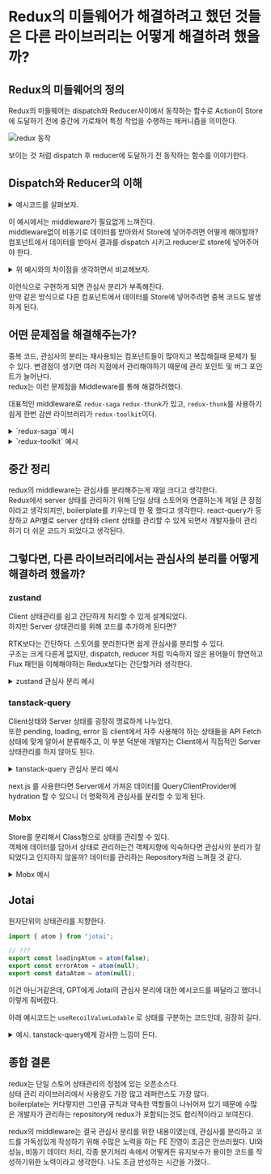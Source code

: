 # Redux의 미들웨어가 해결하려고 했던 것들은 다른 라이브러리는 어떻게 해결하려 했을까?

## Redux의 미들웨어의 정의

Redux의 미들웨어는 dispatch와 Reducer사이에서 동작하는 함수로 Action이 Store에 도달하기 전에 중간에 가로채어 특정 작업을 수행하는 매커니즘을 의미한다.

![redux 동작](https://cdn.frontoverflow.com/document/first-met-redux/images/chapter_02/redux_data_flow.gif)

보이는 것 처럼 dispatch 후 reducer에 도달하기 전 동작하는 함수를 이야기한다.

## Dispatch와 Reducer의 이해

<details>
<summary>예시코드를 살펴보자.</summary>

```js
// 액션 타입
const INCREMENT = "INCREMENT";
const DECREMENT = "DECREMENT";

// 액션 크리에이터
const increment = () => ({ type: INCREMENT });
const decrement = () => ({ type: DECREMENT });

// 리듀서
const counterReducer = (state = { count: 0 }, action) => {
  switch (action.type) {
    case INCREMENT:
      return { count: state.count + 1 };
    case DECREMENT:
      return { count: state.count - 1 };
    default:
      return state;
  }
};

// 스토어 생성
import { createStore } from "redux";
const store = createStore(counterReducer);

// 컴포넌트에서 dispatch 사용
store.dispatch(increment()); // count가 1 증가
store.dispatch(decrement()); // count가 1 감소

console.log(store.getState()); // 현재 상태 출력
```

dispatch에서 Action을 실행하고, Reducer에서 Action에 따른 동작을 수행한다.

</details>

이 예시에서는 middleware가 필요없게 느껴진다.  
middleware없이 비동기로 데이터를 받아와서 Store에 넣어주려면 어떻게 해야할까?  
컴포넌트에서 데이터를 받아서 결과를 dispatch 시키고 reducer로 store에 넣어주어야 한다.

<details>
<summary>
위 예시와의 차이점을 생각하면서 비교해보자.
</summary>

```js
import React, { useEffect } from "react";
import { useSelector, useDispatch } from "react-redux";

const App = () => {
  const { data, loading, error } = useSelector((state) => state);
  const dispatch = useDispatch();

  const fetchData = async () => {
    // 비동기 작업 시작
    dispatch({ type: FETCH_START });

    try {
      const response = await fetch("https://api.example.com/data");
      const result = await response.json();

      // 비동기 작업 성공
      dispatch({ type: FETCH_SUCCESS, payload: result });
    } catch (err) {
      // 비동기 작업 실패
      dispatch({ type: FETCH_ERROR, payload: err.message });
    }
  };

  useEffect(() => {
    fetchData();
  }, []);

  return (
    <div>
      {loading && <p>Loading...</p>}
      {error && <p>Error: {error}</p>}
      {data && <pre>{JSON.stringify(data, null, 2)}</pre>}
    </div>
  );
};

export default App;
```

</details>

이런식으로 구현하게 되면 관심사 분리가 부족해진다.  
만약 같은 방식으로 다른 컴포넌트에서 데이터를 Store에 넣어주려면 중복 코드도 발생하게 된다.

## 어떤 문제점을 해결해주는가?

중복 코드, 관심사의 분리는 재사용되는 컴포넌트들이 많아지고 복잡해질때 문제가 될 수 있다. 변경점이 생기면 여러 지점에서 관리해야하기 때문에 관리 포인트 및 버그 포인트가 늘어난다.  
redux는 이런 문제점을 Middleware를 통해 해결하려했다.

대표적인 middleware로 `redux-saga` `redux-thunk`가 있고, `redux-thunk`를 사용하기 쉽게 한번 감싼 라이브러리가 `redux-toolkit`이다.

<details>
<summary>
`redux-saga` 예시
</summary>

```js
import { createStore, applyMiddleware } from "redux";
import createSagaMiddleware from "redux-saga";
import reducer from "./reducer";
import rootSaga from "./sagas";

// Saga 미들웨어 생성
const sagaMiddleware = createSagaMiddleware();

// 스토어 생성
const store = createStore(reducer, applyMiddleware(sagaMiddleware));

// Saga 실행
sagaMiddleware.run(rootSaga);

export default store;
```

```js
import React from "react";
import { useSelector, useDispatch } from "react-redux";

const App = () => {
  const { data, loading, error } = useSelector((state) => state);
  const dispatch = useDispatch();

  const fetchData = () => {
    dispatch({ type: "FETCH_DATA" }); // 비동기 작업 시작
  };

  return (
    <div>
      <button onClick={fetchData}>Fetch Data</button>
      {loading && <p>Loading...</p>}
      {error && <p>Error: {error}</p>}
      {data && <pre>{JSON.stringify(data, null, 2)}</pre>}
    </div>
  );
};

export default App;
```

</details>

<details>
<summary>`redux-toolkit` 예시</summary>

```js
import {
  createSlice,
  createAsyncThunk,
  configureStore,
} from "@reduxjs/toolkit";

// 비동기 작업 정의
export const fetchData = createAsyncThunk("data/fetchData", async () => {
  const response = await fetch("https://api.example.com/data");
  return await response.json();
});

// 슬라이스 생성
const dataSlice = createSlice({
  name: "data",
  initialState: { data: null, loading: false, error: null },
  reducers: {},
  extraReducers: (builder) => {
    builder
      .addCase(fetchData.pending, (state) => {
        state.loading = true;
        state.error = null;
      })
      .addCase(fetchData.fulfilled, (state, action) => {
        state.loading = false;
        state.data = action.payload;
      })
      .addCase(fetchData.rejected, (state, action) => {
        state.loading = false;
        state.error = action.error.message;
      });
  },
});

export const store = configureStore({
  reducer: {
    data: dataSlice.reducer,
  },
});
```

```js
import React from "react";
import { useSelector, useDispatch } from "react-redux";
import { fetchData } from "./store";

const App = () => {
  const { data, loading, error } = useSelector((state) => state.data);
  const dispatch = useDispatch();

  const handleFetch = () => {
    dispatch(fetchData()); // 비동기 작업 시작
  };

  return (
    <div>
      <button onClick={handleFetch}>Fetch Data</button>
      {loading && <p>Loading...</p>}
      {error && <p>Error: {error}</p>}
      {data && <pre>{JSON.stringify(data, null, 2)}</pre>}
    </div>
  );
};

export default App;
```

</details>

## 중간 정리

redux의 middleware는 관심사를 분리해주는게 재일 크다고 생각한다.  
Redux에서 server 상태를 관리하기 위해 단일 상태 스토어와 연결하는게 제일 큰 장점이라고 생각되지만, boilerplate를 키우는데 한 몫 했다고 생각한다. react-query가 등장하고 API별로 server 상태와 client 상태를 관리할 수 있게 되면서 개발자들이 관리하기 더 쉬운 코드가 되었다고 생각된다.

## 그렇다면, 다른 라이브러리에서는 관심사의 분리를 어떻게 해결하려 했을까?

### zustand

Client 상태관리를 쉽고 간단하게 처리할 수 있게 설계되었다.  
하지만 Server 상태관리를 위해 코드를 추가하게 된다면?

RTK보다는 간단하다. 스토어를 분리한다면 쉽게 관심사를 분리할 수 있다.  
구조는 크게 다른게 없지만, dispatch, reducer 처럼 익숙하지 않은 용어들이 향연하고 Flux 패턴을 이해해야하는 Redux보다는 간단할거라 생각한다.

<details>
<summary>
zustand 관심사 분리 예시
</summary>

```tsx
const useStore = create((set) => ({
  data: {
    user: {
      name: "John",
      email: "john@example.com",
      meta: { birthday: "1996-07-03", phone: "010-0000-0000" },
    },
  }
  loading: false,
  error: null,
  fetchData: (url) => {
    set({ loading: true, error: null });
    fetch(url)
      .then((response) => response.json())
      .then((data) => set({ data, loading: false }))
      .catch((error) => set({ error, loading: false }));
  },
}));

const component = () => {
  const user = useStore((state) => state.data.user);
  return <div>{user.name}</div>;
};
```

</details>

### tanstack-query

Client상태와 Server 상태를 굉장히 명료하게 나누었다.  
또한 pending, loading, error 등 client에서 자주 사용해야 하는 상태들을 API Fetch 상태에 맞게 알아서 분류해주고, 이 부분 덕분에 개발자는 Client에서 직접적인 Server 상태관리를 하지 않아도 된다.

<details>
<summary>tanstack-query 관심사 분리 예시</summary>

```js
import React from "react";
import { useQuery } from "@tanstack/react-query";

// API 호출 함수
const fetchData = async () => {
  const response = await fetch("https://api.example.com/data");
  if (!response.ok) {
    throw new Error("Network response was not ok");
  }
  return response.json();
};

const DataComponent = () => {
  // useQuery 훅을 사용하여 데이터를 가져옴
  const { data, error, isLoading } = useQuery({
    queryKey: ["data"], // 캐싱된 데이터를 식별할 키
    queryFn: fetchData, // 비동기 데이터 가져오는 함수
  });

  // 로딩 중일 때 처리
  if (isLoading) return <p>Loading...</p>;

  // 에러가 발생한 경우 처리
  if (error) return <p>Error: {error.message}</p>;

  // 데이터가 성공적으로 로드된 경우 처리
  return (
    <div>
      <h1>Fetched Data:</h1>
      <pre>{JSON.stringify(data, null, 2)}</pre>
    </div>
  );
};

import { QueryClient, QueryClientProvider } from "@tanstack/react-query";

const queryClient = new QueryClient();

const App = () => (
  <QueryClientProvider client={queryClient}>
    <DataComponent />
  </QueryClientProvider>
);

export default App;
```

</details>

next.js 를 사용한다면 Server에서 가져온 데이터를 QueryClientProvider에 hydration 할 수 있으니 더 명확하게 관심사를 분리할 수 있게 된다.

### Mobx

Store를 분리해서 Class형으로 상태를 관리할 수 있다.  
객체에 데이터를 담아서 상태로 관리하는건 객체지향에 익숙하다면 관심사의 분리가 잘 되었다고 인지하지 않을까? 데이터를 관리하는 Repository처럼 느껴질 것 같다.

<details>
<summary>Mobx 예시</summary>

```js
import { makeAutoObservable, runInAction } from "mobx";

class DataStore {
  data = null;
  loading = false;
  error = null;

  constructor() {
    makeAutoObservable(this); // 상태와 메서드를 자동으로 추적 가능하게 만듦
  }

  // API 데이터를 가져오는 메서드
  async fetchData() {
    this.loading = true; // 요청 시작 시 loading 상태 true
    this.error = null; // 이전 에러를 초기화

    try {
      const response = await fetch("https://api.example.com/data");
      if (!response.ok) {
        throw new Error("Failed to fetch data");
      }
      const data = await response.json();

      runInAction(() => {
        this.data = data;
        this.loading = false; // 요청이 완료되면 loading 상태 false
      });
    } catch (error) {
      runInAction(() => {
        this.error = error.message;
        this.loading = false; // 오류가 발생하면 loading 상태 false
      });
    }
  }
}

const dataStore = new DataStore();

export default dataStore;
```

```js
import React, { useEffect } from "react";
import { observer } from "mobx-react-lite";
import dataStore from "./DataStore";

const DataComponent = observer(() => {
  useEffect(() => {
    // 컴포넌트가 마운트될 때 데이터를 가져옵니다.
    dataStore.fetchData();
  }, []);

  if (dataStore.loading) {
    return <p>Loading...</p>;
  }

  if (dataStore.error) {
    return <p>Error: {dataStore.error}</p>;
  }

  return (
    <div>
      <h1>Fetched Data:</h1>
      {dataStore.data ? (
        <pre>{JSON.stringify(dataStore.data, null, 2)}</pre>
      ) : (
        <p>No data available</p>
      )}
    </div>
  );
});

export default DataComponent;
```

</details>

## Jotai

원자단위의 상태관리를 지향한다.

```js
import { atom } from "jotai";

// ???
export const loadingAtom = atom(false);
export const errorAtom = atom(null);
export const dataAtom = atom(null);
```

이건 아닌거같은데, GPT에게 Jotai의 관심사 분리에 대한 예시코드를 짜달라고 했더니 이렇게 줘버렸다.

아래 예시코드는 `useRecoilValueLodable` 로 상태를 구분하는 코드인데, 굉장히 길다.

<details>
<summary>예시. tanstack-query에게 감사한 느낌이 든다.</summary>

```js
// api/todoApi.js
export const fetchTodos = async () => {
  const response = await fetch("https://api.example.com/todos");
  if (!response.ok) {
    throw new Error("Failed to fetch todos");
  }
  return response.json();
};

// store/todoStore.js
import { atom, selector } from "recoil";
import { fetchTodos } from "../api/todoApi";

// 클라이언트 상태 (필터)
export const todoFilterState = atom({
  key: "todoFilterState",
  default: {
    status: "all",
    searchQuery: "",
  },
});

// 서버 상태 (비동기)
export const todosQuery = selector({
  key: "todosQuery",
  get: async () => {
    return await fetchTodos();
  },
});

// 필터링 로직 (파생 상태)
export const filteredTodosSelector = selector({
  key: "filteredTodosSelector",
  get: ({ get }) => {
    const filter = get(todoFilterState);
    const todos = get(todosQuery);

    return todos.filter((todo) => {
      const matchesSearch = todo.title
        .toLowerCase()
        .includes(filter.searchQuery.toLowerCase());

      const matchesStatus =
        filter.status === "all" ||
        (filter.status === "completed" && todo.completed) ||
        (filter.status === "active" && !todo.completed);

      return matchesSearch && matchesStatus;
    });
  },
});

// hooks/useTodos.js
import { useRecoilValueLoadable, useSetRecoilState } from "recoil";
import { todoFilterState, filteredTodosSelector } from "../store/todoStore";

export const useTodos = () => {
  const todosLoadable = useRecoilValueLoadable(filteredTodosSelector);
  const setFilter = useSetRecoilState(todoFilterState);

  const updateFilter = (newFilter) => {
    setFilter((prev) => ({ ...prev, ...newFilter }));
  };

  // Loadable 상태를 사용하기 쉬운 형태로 변환
  const state = {
    isLoading: todosLoadable.state === "loading",
    isError: todosLoadable.state === "hasError",
    error: todosLoadable.state === "hasError" ? todosLoadable.contents : null,
    data: todosLoadable.state === "hasValue" ? todosLoadable.contents : null,
  };

  return {
    ...state,
    updateFilter,
  };
};

// components/TodoList.js
import React from "react";
import { useTodos } from "../hooks/useTodos";

export const TodoList = () => {
  const { isLoading, isError, error, data: todos, updateFilter } = useTodos();

  if (isLoading) {
    return <div>Loading...</div>;
  }

  if (isError) {
    return (
      <div>
        Error: {error.message}
        <button onClick={() => window.location.reload()}>Retry</button>
      </div>
    );
  }

  return (
    <div>
      <div className="filters">
        <input
          type="text"
          placeholder="Search todos..."
          onChange={(e) => updateFilter({ searchQuery: e.target.value })}
        />
        <select onChange={(e) => updateFilter({ status: e.target.value })}>
          <option value="all">All</option>
          <option value="active">Active</option>
          <option value="completed">Completed</option>
        </select>
      </div>

      {todos.length > 0 ? (
        <ul>
          {todos.map((todo) => (
            <li key={todo.id}>
              <input type="checkbox" checked={todo.completed} readOnly />
              {todo.title}
            </li>
          ))}
        </ul>
      ) : (
        <div>No todos found</div>
      )}
    </div>
  );
};

// App.js
import React from "react";
import { RecoilRoot } from "recoil";
import { TodoList } from "./components/TodoList";

export const App = () => {
  return (
    <RecoilRoot>
      <TodoList />
    </RecoilRoot>
  );
};
```

</details>

## 종합 결론

redux는 단일 스토어 상태관리의 정점에 있는 오픈소스다.  
상태 관리 라이브러리에서 사용량도 가장 많고 레퍼런스도 가장 많다.  
boilerplate는 커다랗지만 그만큼 규칙과 약속한 역할들이 나뉘어져 있기 때문에 수많은 개발자가 관리하는 repository에 redux가 포함되는것도 합리적이라고 보여진다.

redux의 middleware는 결국 관심사 분리를 위한 내용이였는데, 관심사를 분리하고 코드를 가독성있게 작성하기 위해 수많은 노력을 하는 FE 진영이 조금은 안쓰러웠다. UI와 성능, 비동기 데이터 처리, 각종 분기처리 속에서 어떻게든 유지보수가 용이한 코드를 작성하기위한 노력이라고 생각한다. 나도 조금 반성하는 시간을 가졌다..
